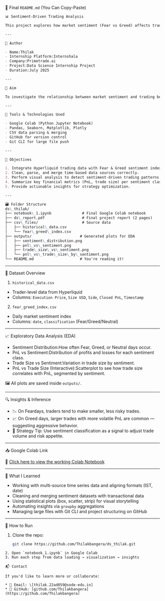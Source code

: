 📄 Final `README.md` (You Can Copy-Paste)

```markdown
📊 Sentiment-Driven Trading Analysis

This project explores how market sentiment (Fear vs Greed) affects trading behavior on the Hyperliquid platform. Using real trading data and sentiment scores, we perform data cleaning, merging, EDA, and derive insights that can help traders adapt their strategies based on sentiment dynamics.

---

👤 Author

- Name:Thilak
- Internship Platform:Internshala
- Company:Primetrade.ai
- Project:Data Science Internship Project
- Duration:July 2025

---

🎯 Aim

To investigate the relationship between market sentiment and trading behavior by analyzing execution data and the Fear & Greed Index — identifying patterns in profit/loss and trade size across different market emotions.

---

🔧 Tools & Technologies Used

- Google Colab (Python Jupyter Notebook)
- Pandas, Seaborn, Matplotlib, Plotly
- CSV data parsing & merging
- GitHub for version control
- Git CLI for large file push

---

📝 Objectives

1. Integrate Hyperliquid trading data with Fear & Greed sentiment index.
2. Clean, parse, and merge time-based data sources correctly.
3. Perform visual analysis to detect sentiment-driven trading patterns.
4. Summarize key financial metrics (PnL, trade size) per sentiment class.
5. Provide actionable insights for strategy optimization.

---

🗃️ Folder Structure
ds\_thilak/
├── notebook\_1.ipynb              # Final Google Colab notebook
├── ds\_report.pdf                 # Final project report (2 pages)
├── csv\_files/                    # Source data
│   ├── historical\_data.csv
│   └── fear\_greed\_index.csv
├── outputs/                      # Generated plots for EDA
│   ├── sentiment\_distribution.png
│   ├── pnl\_vs\_sentiment.png
│   ├── trade\_size\_vs\_sentiment.png
│   └── pnl\_vs\_trade\_size\_by\_sentiment.png
└── README.md                     # You're reading it!

````

---

📁 Dataset Overview

1. `historical_data.csv`
- Trader-level data from Hyperliquid
- Columns: `Execution Price`, `Size USD`, `Side`, `Closed PnL`, `Timestamp`

2. `fear_greed_index.csv`
- Daily market sentiment index
- Columns: `date`, `classification` (Fear/Greed/Neutral)

---

📈 Exploratory Data Analysis (EDA)

- Sentiment Distribution:How often Fear, Greed, or Neutral days occur.
- PnL vs Sentiment:Distribution of profits and losses for each sentiment class.
- Trade Size vs Sentiment:Variation in trade size by sentiment.
- PnL vs Trade Size (Interactive):Scatterplot to see how trade size correlates with PnL, segmented by sentiment.

🖼️ All plots are saved inside `outputs/`.

---

🔍 Insights & Inference

- 📉 On Feardays, traders tend to make smaller, less risky trades.
- 📈 On Greed days, larger trades with more volatile PnL are common — suggesting aggressive behavior.
- 🎯 Strategy Tip: Use sentiment classification as a signal to adjust trade volume and risk appetite.

---

📥 Google Colab Link

🔗 [Click here to view the working Colab Notebook](https://colab.research.google.com/drive/18X6plWSX040M6Qs1dzgPhwE3g-DJHued?usp=sharing)

---

🧠 What I Learned

- Working with multi-source time series data and aligning formats (IST, date)
- Cleaning and merging sentiment datasets with transactional data
- Using statistical plots (box, scatter, strip) for visual storytelling
- Automating insights via `groupby` aggregations
- Managing large files with Git CLI and project structuring on GitHub

---

🚀 How to Run

1. Clone the repo:
   ```bash
   git clone https://github.com/Thilakbangera/ds_thilak.git
````
2. Open `notebook_1.ipynb` in Google Colab
3. Run each step from data loading → visualization → insights

📬 Contact

If you'd like to learn more or collaborate:

* 📧 Email: \[thilak.22ad059@sode-edu.in]
* 🧑 GitHub: [github.com/Thilakbangera](https://github.com/Thilakbangera)

